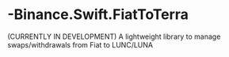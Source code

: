 # -Binance.Swift.FiatToTerra
(CURRENTLY IN DEVELOPMENT) A lightweight library to manage swaps/withdrawals from Fiat to LUNC/LUNA
